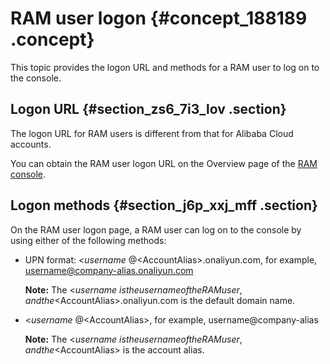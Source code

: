 # RAM user logon {#concept_188189 .concept}

This topic provides the logon URL and methods for a RAM user to log on to the console.

## Logon URL {#section_zs6_7i3_lov .section}

The logon URL for RAM users is different from that for Alibaba Cloud accounts.

You can obtain the RAM user logon URL on the Overview page of the [RAM console](https://partners-intl.console.aliyun.com/#/ram).

## Logon methods {#section_j6p_xxj_mff .section}

On the RAM user logon page, a RAM user can log on to the console by using either of the following methods:

-   UPN format: <$username\>@<$AccountAlias\>.onaliyun.com, for example, username@company-alias.onaliyun.com 

    **Note:** The <$username\> is the username of the RAM user, and the <$AccountAlias\>.onaliyun.com is the default domain name.

-   <$username\>@<$AccountAlias\>, for example, username@company-alias 

    **Note:** The <$username\> is the username of the RAM user, and the <$AccountAlias\> is the account alias.


